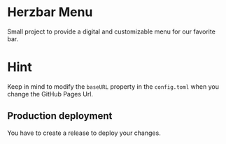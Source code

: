 # Herzbar Menu
Small project to provide a digital and customizable menu for our favorite bar.

# Hint
Keep in mind to modify the `baseURL` property in the `config.toml` when you change the GitHub Pages Url.

## Production deployment
You have to create a release to deploy your changes.
